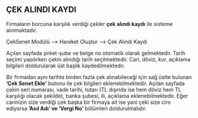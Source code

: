 ## ÇEK ALINDI KAYDI
Firmaların borcuna karşılık verdiği çekler **çek alındı kaydı** ile sisteme alınmaktadır. 

ÇekSenet Modülü --> Hareket Oluştur --> Çek Alındı Kaydı 

Açılan sayfada şirket-şube ve belge no otomatik olarak gelmektedir. Tarih seçimi yapılırken çekin alındığı tarih seçilmektedir. Cari, döviz, kur, açıklama bilgileri doldurularak üst başlık kaydedilmektedir. 

Bir firmadan aynı tarihte birden fazla çek alınabileceği için sağ üstte bulunan **’Çek  Senet Ekle’** butonu ile çek bilgileri eklenebilmektedir. Açılan sayfada çekin seri numarası, vade tarihi, tutarı (TL dışında ise hem döviz hem TL karşılığı olacak şekilde), banka şubesi, ili, açıklama eklenebilmektedir. Eğer carinizin size verdiği çek başka bir firmaya ait ise yani çeki size ciro ediyorsa **’Asıl Adı’ ve ‘Vergi No’** bölümleri doldurulmalıdır. 
